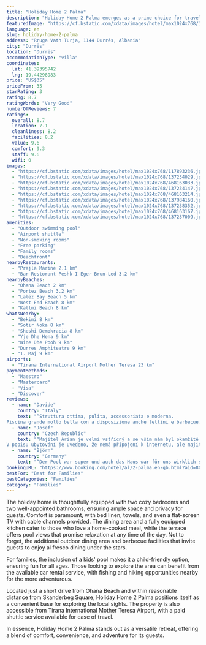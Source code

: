 ```yaml
---
title: "Holiday Home 2 Palma"
description: "Holiday Home 2 Palma emerges as a prime choice for travelers seeking a serene beachfront escape in Durrës."
featuredImage: "https://cf.bstatic.com/xdata/images/hotel/max1024x768/117893236.jpg?k=8f1d5bade122483d4c270558f366e2bb703d2020cc85b9df8d3c63b326961b0d&o=&hp=1"
language: en
slug: holiday-home-2-palma
address: "Rruga Vath Turja, 1144 Durrës, Albania"
city: "Durrës"
location: "Durrës"
accommodationType: "villa"
coordinates:
  lat: 41.39395742
  lng: 19.44298983
price: "US$35"
priceFrom: 35
starRating: 3
rating: 8.7
ratingWords: "Very Good"
numberOfReviews: 7
ratings:
  overall: 8.7
  location: 7.1
  cleanliness: 8.2
  facilities: 8.2
  value: 9.6
  comfort: 9.3
  staff: 9.6
  wifi: 0
images:
  - "https://cf.bstatic.com/xdata/images/hotel/max1024x768/117893236.jpg?k=8f1d5bade122483d4c270558f366e2bb703d2020cc85b9df8d3c63b326961b0d&o=&hp=1"
  - "https://cf.bstatic.com/xdata/images/hotel/max1024x768/137234029.jpg?k=4e63536f73338c7f2e60944f11d164e3888d649985f8ba4466fc8fdbe0a22f51&o=&hp=1"
  - "https://cf.bstatic.com/xdata/images/hotel/max1024x768/468163033.jpg?k=be2fbefc4f118705c8c7a13b34e7fcf37fa2f5f9f5931e0802f4868e76b11c6e&o=&hp=1"
  - "https://cf.bstatic.com/xdata/images/hotel/max1024x768/137234147.jpg?k=8041c245d60151e367432ba7caff69879f463715c777f1b31abb55757db63fe5&o=&hp=1"
  - "https://cf.bstatic.com/xdata/images/hotel/max1024x768/468163214.jpg?k=a0e1b09293369dba1d4e3f2ea0ba3ff4d538130bb04e0b28992e84af4bc4f9df&o=&hp=1"
  - "https://cf.bstatic.com/xdata/images/hotel/max1024x768/137984160.jpg?k=ff7e211d5f5f4e0fc82442bd788d4ddc65a56ad9efd860a8ee25af71c538bb15&o=&hp=1"
  - "https://cf.bstatic.com/xdata/images/hotel/max1024x768/137238352.jpg?k=8c75f6a98fb5221920f999e3294f7f5498d56b99d37d8d370466bed8fac6dfcb&o=&hp=1"
  - "https://cf.bstatic.com/xdata/images/hotel/max1024x768/468163167.jpg?k=0e95e17204a5815f34df2aab8e2cebc77304b5f0f1eaed8ceb28099a5fd5106b&o=&hp=1"
  - "https://cf.bstatic.com/xdata/images/hotel/max1024x768/137237009.jpg?k=71ad48bb9f32262c980578c602e3e016ae3735c9f890328395f4968aef34071e&o=&hp=1"
amenities:
  - "Outdoor swimming pool"
  - "Airport shuttle"
  - "Non-smoking rooms"
  - "Free parking"
  - "Family rooms"
  - "Beachfront"
nearbyRestaurants:
  - "Prajla Marine 2.1 km"
  - "Bar Restorant Peshk I Eger Brun-Led 3.2 km"
nearbyBeaches:
  - "Ohana Beach 2 km"
  - "Portez Beach 3.2 km"
  - "Lalëz Bay Beach 5 km"
  - "West End Beach 8 km"
  - "Kallmi Beach 8 km"
whatsNearby:
  - "Bekimi 8 km"
  - "Sotir Noka 8 km"
  - "Sheshi Demokracia 8 km"
  - "Yje Dhe Hena 9 km"
  - "Wine Dhe Pooh 9 km"
  - "Durres Amphiteatre 9 km"
  - "1. Maj 9 km"
airports:
  - "Tirana International Airport Mother Teresa 23 km"
paymentMethods:
  - "Maestro"
  - "Mastercard"
  - "Visa"
  - "Discover"
reviews:
  - name: "Davide"
    country: "Italy"
    text: "“Struttura ottima, pulita, accessoriata e moderna.
Piscina grande molto bella con a disposizione anche lettini e barbecue. L'host della casa disponibile e affidabile”"
  - name: "Josef"
    country: "Czech Republic"
    text: "“Majitel Arian je velmi vstřícný a se vším nám byl okamžitě ochoten pomoci a dal nám i tipy na pěkné výlety po okolí.
V popisu ubytování je uvedeno, že nemá připojení k internetu, ale majitel ho již nainstaloval a je k dispozici zdarma. To bylo...”"
  - name: "Björn"
    country: "Germany"
    text: "“Der Pool war super und auch das Haus war für uns wirklich super. Genug Platz für alle und eine gute Ausstattung. Am besten war aber die Kommunikation mit dem Vermieter. Er hat uns immer geholfen wenn was war und hat uns schöne Tips für Ausflüge...”"
bookingURL: "https://www.booking.com/hotel/al/2-palma.en-gb.html?aid=8035640"
bestFor: "Best for Families"
bestCategories: "Families"
category: "Families"
---
```


The holiday home is thoughtfully equipped with two cozy bedrooms and two well-appointed bathrooms, ensuring ample space and privacy for guests. Comfort is paramount, with bed linen, towels, and even a flat-screen TV with cable channels provided. The dining area and a fully equipped kitchen cater to those who love a home-cooked meal, while the terrace offers pool views that promise relaxation at any time of the day. Not to forget, the additional outdoor dining area and barbecue facilities that invite guests to enjoy al fresco dining under the stars.

For families, the inclusion of a kids' pool makes it a child-friendly option, ensuring fun for all ages. Those looking to explore the area can benefit from the available car rental service, with fishing and hiking opportunities nearby for the more adventurous. 

Located just a short drive from Ohana Beach and within reasonable distance from Skanderbeg Square, Holiday Home 2 Palma positions itself as a convenient base for exploring the local sights. The property is also accessible from Tirana International Mother Teresa Airport, with a paid shuttle service available for ease of travel.

In essence, Holiday Home 2 Palma stands out as a versatile retreat, offering a blend of comfort, convenience, and adventure for its guests.